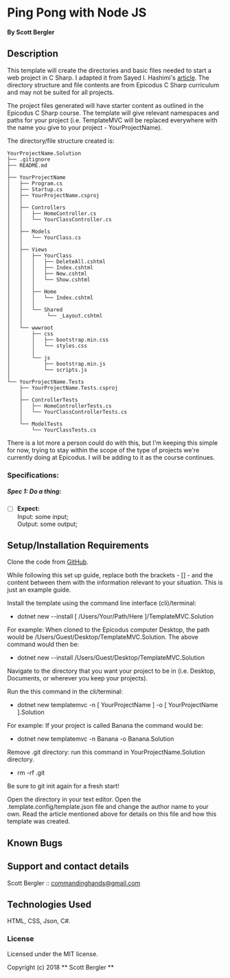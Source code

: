# Ping Pong with Node JS

#### By Scott Bergler

## Description
This template will create the directories and basic files needed to start a web project in C Sharp. I adapted it from Sayed I. Hashimi's [article](https://blogs.msdn.microsoft.com/dotnet/2017/04/02/how-to-create-your-own-templates-for-dotnet-new/). The directory structure and file contents are from Epicodus C Sharp curriculum and may not be suited for all projects.

The project files generated will have starter content as outlined in the Epicodus C Sharp course. The template will give relevant namespaces and paths for your project (i.e. TemplateMVC will be replaced everywhere with the name you give to your project - YourProjectName).

The directory/file structure created is:

```
YourProjectName.Solution
├── .gitignore
├── README.md
│
├── YourProjectName
│   ├── Program.cs
│   ├── Startup.cs
│   ├── YourProjectName.csproj
│   │
│   ├── Controllers
│   │   ├── HomeController.cs
│   │   └── YourClassController.cs
│   │
│   ├── Models
│   │   └── YourClass.cs
│   │
│   ├── Views
│   │   ├── YourClass
│   │   │   ├── DeleteAll.cshtml
│   │   │   ├── Index.cshtml
│   │   │   ├── New.cshtml
│   │   │   └── Show.cshtml
│   │   │
│   │   ├── Home
│   │   │   └── Index.cshtml
│   │   │
│   │   └── Shared
│   │        └── _Layout.cshtml
│   │
│   └── wwwroot
│       ├── css
│       │   ├── bootstrap.min.css
│       │   └── styles.css
│       │   
│       └── js
│           ├── bootstrap.min.js
│           └── scripts.js
│
└── YourProjectName.Tests
    ├── YourProjectName.Tests.csproj
    │
    ├── ControllerTests
    │   ├── HomeControllerTests.cs
    │   └── YourClassControllerTests.cs
    │
    └── ModelTests
        └── YourClassTests.cs

```

There is a lot more a person could do with this, but I'm keeping this simple for now, trying to stay within the scope of the type of projects we're currently doing at Epicodus. I will be adding to it as the course continues.

### Specifications:
##### Spec 1: Do a thing:
- [ ] **Expect:**  
Input: some input;  
Output: some output;

## Setup/Installation Requirements
Clone the code from [GitHub](https://github.com/skillitzimberg/TemplateMVC.Solution).

While following this set up guide, replace both the brackets - [] - and the content between them with the information relevant to your situation. This is just an example guide.

Install the template using the command line interface (cli)/terminal:
* dotnet new --install [ /Users/Your/Path/Here ]/TemplateMVC.Solution

For example: When cloned to the Epicodus computer Desktop, the path would be /Users/Guest/Desktop/TemplateMVC.Solution.
The above command would then be:
* dotnet new --install /Users/Guest/Desktop/TemplateMVC.Solution

Navigate to the directory that you want your project to be in (i.e. Desktop, Documents, or wherever you keep your projects).

Run the this command in the cli/terminal:
* dotnet new templatemvc -n [ YourProjectName ] -o [ YourProjectName ].Solution

For example: If your project is called Banana the command would be:
* dotnet new templatemvc -n Banana -o Banana.Solution

Remove .git directory: run this command in YourProjectName.Solution directory.
* rm -rf .git

Be sure to git init again for a fresh start!

Open the directory in your text editor. Open the .template.config/template.json file and change the author name to your own. Read the article mentioned above for details on this file and how this template was created.

## Known Bugs

## Support and contact details
Scott Bergler :: commandinghands@gmail.com

## Technologies Used

HTML, CSS, Json, C#.

### License

Licensed under the MIT license.

Copyright (c) 2018 ** Scott Bergler **
